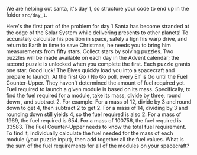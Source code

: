We are helping out santa, it's day 1, so structure your code to end up in the folder `src/day_1`.

Here's the first part of the problem for day 1
Santa has become stranded at the edge of the Solar System while delivering presents to other planets! To accurately calculate his position in space, safely a lign his warp drive, and return to Earth in time to save Christmas, he needs you to bring him measurements from fifty stars.
Collect stars by solving puzzles. Two puzzles will be made available on each day in the Advent calendar; the second puzzle is unlocked when you complete the
first. Each puzzle grants one star. Good luck!
The Elves quickly load you into a spacecraft and prepare to launch.
At the first Go / No Go poll, every Elf is Go until the Fuel Counter-Upper. They haven't determined the amount of fuel required yet.
Fuel required to launch a given module is based on its mass. Specifically, to find the fuel required for a module, take its mass, divide by three, round down , and subtract 2.
For example:
    For a mass of 12, divide by 3 and round down to get 4, then subtract 2 to get 2.
    For a mass of 14, dividing by 3 and rounding down still yields 4, so the fuel required is also 2.
    For a mass of 1969, the fuel required is 654.
    For a mass of 100756, the fuel required is 33583.
The Fuel Counter-Upper needs to know the total fuel requirement. To find it, individually calculate the fuel needed for the mass of each module (your puzzle
input), then add together all the fuel values.
What is the sum of the fuel requirements for all of the modules on your spacecraft?